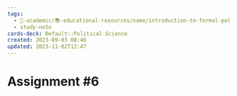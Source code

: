 ```yaml
---
tags:
  - 🔴-academic/📚-educational-resources/name/introduction-to-formal-political-theory
  - study-note
cards-deck: Default::Political Science
created: 2023-09-03 08:46
updated: 2023-11-02T12:47
---
```


# Assignment #6



